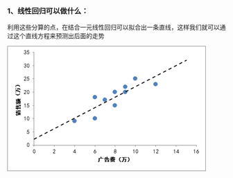 ### 1、线性回归可以做什么：

 利用这些分算的点，在结合一元线性回归可以拟合出一条直线，这样我们就可以通过这个直线方程来预测出后面的走势


![](/assets/LinearRegression.png)

##